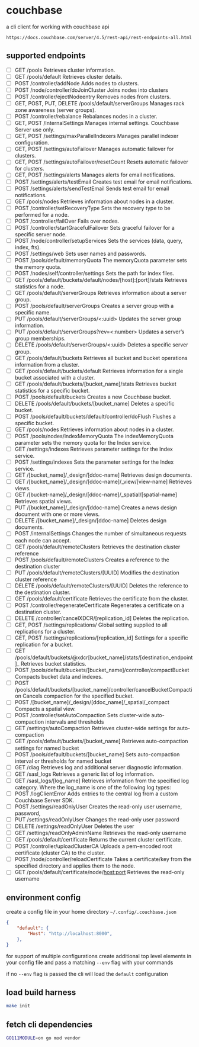 # couchbase

a cli client for working with couchbase api

`https://docs.couchbase.com/server/4.5/rest-api/rest-endpoints-all.html`

## supported endpoints

- [ ] GET /pools Retrieves cluster information.
- [ ] GET /pools/default Retrieves cluster details.
- [ ] POST /controller/addNode Adds nodes to clusters.
- [ ] POST /node/controller/doJoinCluster Joins nodes into clusters
- [ ] POST /controller/ejectNodeentry Removes nodes from clusters.
- [ ] GET, POST, PUT, DELETE /pools/default/serverGroups Manages rack zone awareness (server groups).
- [ ] POST /controller/rebalance Rebalances nodes in a cluster.
- [ ] GET, POST /internalSettings Manages internal settings. Couchbase Server use only.
- [ ] GET, POST /settings/maxParallelIndexers Manages parallel indexer configuration.
- [ ] GET, POST /settings/autoFailover Manages automatic failover for clusters.
- [ ] GET, POST /settings/autoFailover/resetCount Resets automatic failover for clusters.
- [ ] GET, POST /settings/alerts Manages alerts for email notifications.
- [ ] POST /settings/alerts/testEmail Creates test email for email notifications.
- [ ] POST /settings/alerts/sendTestEmail Sends test email for email notifications.
- [ ] GET /pools/nodes Retrieves information about nodes in a cluster.
- [ ] POST /controller/setRecoveryType Sets the recovery type to be performed for a node.
- [ ] POST /controller/failOver Fails over nodes.
- [ ] POST /controller/startGracefulFailover Sets graceful failover for a specific server node.
- [ ] POST /node/controller/setupServices Sets the services (data, query, index, fts).
- [ ] POST /settings/web Sets user names and passwords.
- [ ] POST /pools/default/memoryQuota The memoryQuota parameter sets the memory quota.
- [ ] POST /nodes/self/controller/settings Sets the path for index files.
- [ ] GET /pools/default/buckets/default/nodes/[host]:[port]/stats Retrieves statistics for a node.
- [ ] GET /pools/default/serverGroups Retrieves information about a server group.
- [ ] POST /pools/default/serverGroups Creates a server group with a specific name.
- [ ] PUT /pools/default/serverGroups/<:uuid> Updates the server group information.
- [ ] PUT /pools/default/serverGroups?rev=<:number> Updates a server’s group memberships.
- [ ] DELETE /pools/default/serverGroups/<:uuid> Deletes a specific server group.
- [ ] GET /pools/default/buckets Retrieves all bucket and bucket operations information from a cluster.
- [ ] GET /pools/default/buckets/default Retrieves information for a single bucket associated with a cluster.
- [ ] GET /pools/default/buckets/[bucket_name]/stats Retrieves bucket statistics for a specific bucket.
- [ ] POST /pools/default/buckets Creates a new Couchbase bucket.
- [ ] DELETE /pools/default/buckets/[bucket_name] Deletes a specific bucket.
- [ ] POST /pools/default/buckets/default/controller/doFlush Flushes a specific bucket.
- [ ] GET /pools/nodes Retrieves information about nodes in a cluster.
- [ ] POST /pools/nodes/indexMemoryQuota The indexMemoryQuota parameter sets the memory quota for the Index service.
- [ ] GET /settings/indexes Retrieves parameter settings for the Index service.
- [ ] POST /settings/indexes Sets the parameter settings for the Index service.
- [ ] GET /[bucket_name]/_design/[ddoc-name] Retrieves design documents.
- [ ] GET /[bucket_name]/_design/[ddoc-name]/_view/[view-name] Retrieves views.
- [ ] GET /[bucket-name]/_design/[ddoc-name]/_spatial/[spatial-name] Retrieves spatial views.
- [ ] PUT /[bucket_name]/_design/[ddoc-name] Creates a news design document with one or more views.
- [ ] DELETE /[bucket_name]/_design/[ddoc-name] Deletes design documents.
- [ ] POST /internalSettings Changes the number of simultaneous requests each node can accept.
- [ ] GET /pools/default/remoteClusters Retrieves the destination cluster reference
- [ ] POST /pools/default/remoteClusters Creates a reference to the destination cluster
- [ ] PUT /pools/default/remoteClusters/[UUID] Modifies the destination cluster reference
- [ ] DELETE /pools/default/remoteClusters/[UUID] Deletes the reference to the destination cluster.
- [ ] GET /pools/default/certificate Retrieves the certificate from the cluster.
- [ ] POST /controller/regenerateCertificate Regenerates a certificate on a destination cluster.
- [ ] DELETE /controller/cancelXDCR/[replication_id] Deletes the replication.
- [ ] GET, POST /settings/replications/ Global setting supplied to all replications for a cluster.
- [ ] GET, POST /settings/replications/[replication_id] Settings for a specific replication for a bucket.
- [ ] GET /pools/default/buckets/@xdcr[bucket_name]/stats/[destination_endpoint]_ Retrieves bucket statistics.
- [ ] POST /pools/default/buckets/[bucket_name]/controller/compactBucket Compacts bucket data and indexes.
- [ ] POST /pools/default/buckets/[bucket_name]/controller/cancelBucketCompaction Cancels compaction for the specified bucket.
- [ ] POST /[bucket_name]/_design/[ddoc_name]/_spatial/_compact  Compacts a spatial view.
- [ ] POST /controller/setAutoCompaction Sets cluster-wide auto-compaction intervals and thresholds
- [ ] GET /settings/autoCompaction Retrieves cluster-wide settings for auto-compaction
- [ ] GET /pools/default/buckets/[bucket_name] Retrieves auto-compaction settings for named bucket
- [ ] POST /pools/default/buckets/[bucket_name] Sets auto-compaction interval or thresholds for named bucket
- [ ] GET /diag Retrieves log and additional server diagnostic information.
- [ ] GET /sasl_logs Retrieves a generic list of log information.
- [ ] GET /sasl_logs/[log_name] Retrieves information from the specified log category. Where the log_name is one of the following log types:
- [ ] POST /logClientError Adds entries to the central log from a custom Couchbase Server SDK.
- [ ] POST /settings/readOnlyUser Creates the read-only user username, password,
- [ ] PUT /settings/readOnlyUser Changes the read-only user password
- [ ] DELETE /settings/readOnlyUser Deletes the user
- [ ] GET /settings/readOnlyAdminName Retrieves the read-only username
- [ ] GET /pools/default/certificate Returns the current cluster certificate.
- [ ] POST /controller/uploadClusterCA Uploads a pem-encoded root certificate (cluster CA) to the cluster.
- [ ] POST /node/controller/reloadCertificate Takes a certificate/key from the specified directory and applies them to the node.
- [ ] GET /pools/default/certificate/node/<host:port> Retrieves the read-only username

## environment config

create a config file in your home directory `~/.config/.couchbase.json`

```json
{
    "default": {
        "Host": "http://localhost:8000",
    },
}
```

for support of multiple configurations create additional top level elements in your config file and pass a matching `--env` flag with your commands

if no `--env` flag is passed the cli will load the `default` configuration

## load build harness

```sh
make init
```

## fetch cli dependencies

```sh
GO111MODULE=on go mod vendor
```

